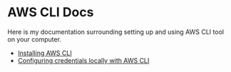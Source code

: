 # AWS CLI Docs

Here is my documentation surrounding setting up and using AWS CLI tool on your computer.

- [Installing AWS CLI](install.md)
- [Configuring credentials locally with AWS CLI](credential-setup.md)
